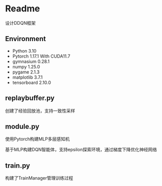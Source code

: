 # Readme

设计DDQN框架

## Environment

- Python 3.10
- Pytorch 1.17.1 With CUDA11.7
- gymnasium 0.28.1
- numpy 1.25.0
- pygame 2.1.3
- matplotlib 3.7.1
- tensorboard 2.10.0

## replaybuffer.py

创建了经验回放池，支持一致性采样

## module.py

使用Pytorch构建MLP多层感知机

基于MLP构建DQN智能体，支持epsilon探索环境，通过梯度下降优化神经网络

## train.py

构建了TrainManager管理训练过程
